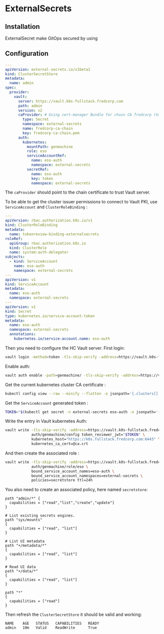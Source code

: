 # ExternalSecrets

## Installation

ExternalSecret make GitOps secured by using

## Configuration

```yaml
---
apiVersion: external-secrets.io/v1beta1
kind: ClusterSecretStore
metadata:
  name: admin
spec:
  provider:
    vault:
      server: https://vault.k0s-fullstack.fredcorp.com
      path: admin
      version: v2
      caProvider: # Using cert-manager Bundle for chain CA fredcorp (Vault PKI)
        type: Secret
        namespace: external-secrets
        name: fredcorp-ca-chain
        key: fredcorp-ca-chain.pem
      auth:
        kubernetes:
          mountPath: genmachine
          role: eso
          serviceAccountRef:
            name: eso-auth
            namespace: external-secrets
          secretRef:
            name: eso-auth
            key: token
            namespace: external-secrets
```

The `caProvider` should point to the chain certificate to trust Vault server.

To be able to get the cluster issuer permissions to connect to Vault PKI, use `ServiceAccount` and `ClusterRoleBinding` :

```yaml
---
apiVersion: rbac.authorization.k8s.io/v1
kind: ClusterRoleBinding
metadata:
  name: tokenreview-binding-externalsecrets
roleRef:
  apiGroup: rbac.authorization.k8s.io
  kind: ClusterRole
  name: system:auth-delegator
subjects:
  - kind: ServiceAccount
    name: eso-auth
    namespace: external-secrets
---
apiVersion: v1
kind: ServiceAccount
metadata:
  name: eso-auth
  namespace: external-secrets
---
apiVersion: v1
kind: Secret
type: kubernetes.io/service-account-token
metadata:
  name: eso-auth
  namespace: external-secrets
  annotations:
    kubernetes.io/service-account.name: eso-auth
```

Then you need to configure the HC Vault server. First login:

```bash
vault login -method=token -tls-skip-verify -address=https://vault.k0s-fullstack.fredcorp.com
```

Enable auth:

```bash
vault auth enable -path=genmachine/ -tls-skip-verify -address=https://vault.k0s-fullstack.fredcorp.com kubernetes
```

Get the current kubernetes cluster CA certificate :

```bash
kubectl config view --raw --minify --flatten -o jsonpath='{.clusters[].cluster.certificate-authority-data}' | base64 --decode > ca.crt
```

Get the `ServiceAccount` generated token :

```bash
TOKEN="$(kubectl get secret -n external-secrets eso-auth -o jsonpath='{.data.token}' | base64 -d)"
```

Write the entry in Vault kubernetes Auth:

```bash
vault write -tls-skip-verify -address=https://vault.k0s-fullstack.fredcorp.com \
            auth/genmachine/config token_reviewer_jwt="$TOKEN" \
            kubernetes_host="https://k0s.fullstack.fredcorp.com:6443" \
            kubernetes_ca_cert=@ca.crt
```

And then create the associated role :

```bash
vault write -tls-skip-verify -address=https://vault.k0s-fullstack.fredcorp.com \
            auth/genmachine/role/eso \
            bound_service_account_names=eso-auth \
            bound_service_account_namespaces=external-secrets \
            policies=secretstore ttl=24h
```

You also need to create an associated policy, here named `secretstore`:

```hcl
path "admin/*" {
  capabilities = ["read","list","create","update"]
}

# List existing secrets engines.
path "sys/mounts"
{
  capabilities = ["read", "list"]
}

# List UI metadata
path "+/metadata/*"
{
  capabilities = ["read", "list"]
}

# Read UI data
path "+/data/*"
{
  capabilities = ["read", "list"]
}

path "*"
{
  capabilities = ["read"]
}
```

Then refresh the `ClusterSecretStore` it should be valid and working:

```console
NAME    AGE   STATUS   CAPABILITIES   READY
admin   10m   Valid    ReadWrite      True
```
